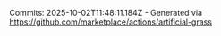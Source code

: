 Commits: 2025-10-02T11:48:11.184Z - Generated via https://github.com/marketplace/actions/artificial-grass
<br>
